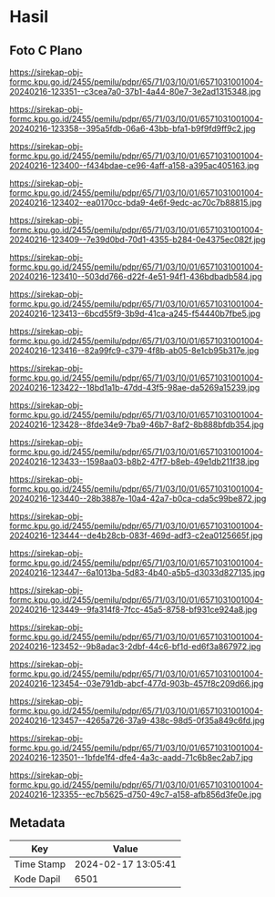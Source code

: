 # Hasil

## Foto C Plano

https://sirekap-obj-formc.kpu.go.id/2455/pemilu/pdpr/65/71/03/10/01/6571031001004-20240216-123351--c3cea7a0-37b1-4a44-80e7-3e2ad1315348.jpg

https://sirekap-obj-formc.kpu.go.id/2455/pemilu/pdpr/65/71/03/10/01/6571031001004-20240216-123358--395a5fdb-06a6-43bb-bfa1-b9f9fd9ff9c2.jpg

https://sirekap-obj-formc.kpu.go.id/2455/pemilu/pdpr/65/71/03/10/01/6571031001004-20240216-123400--f434bdae-ce96-4aff-a158-a395ac405163.jpg

https://sirekap-obj-formc.kpu.go.id/2455/pemilu/pdpr/65/71/03/10/01/6571031001004-20240216-123402--ea0170cc-bda9-4e6f-9edc-ac70c7b88815.jpg

https://sirekap-obj-formc.kpu.go.id/2455/pemilu/pdpr/65/71/03/10/01/6571031001004-20240216-123409--7e39d0bd-70d1-4355-b284-0e4375ec082f.jpg

https://sirekap-obj-formc.kpu.go.id/2455/pemilu/pdpr/65/71/03/10/01/6571031001004-20240216-123410--503dd766-d22f-4e51-94f1-436bdbadb584.jpg

https://sirekap-obj-formc.kpu.go.id/2455/pemilu/pdpr/65/71/03/10/01/6571031001004-20240216-123413--6bcd55f9-3b9d-41ca-a245-f54440b7fbe5.jpg

https://sirekap-obj-formc.kpu.go.id/2455/pemilu/pdpr/65/71/03/10/01/6571031001004-20240216-123416--82a99fc9-c379-4f8b-ab05-8e1cb95b317e.jpg

https://sirekap-obj-formc.kpu.go.id/2455/pemilu/pdpr/65/71/03/10/01/6571031001004-20240216-123422--18bd1a1b-47dd-43f5-98ae-da5269a15239.jpg

https://sirekap-obj-formc.kpu.go.id/2455/pemilu/pdpr/65/71/03/10/01/6571031001004-20240216-123428--8fde34e9-7ba9-46b7-8af2-8b888bfdb354.jpg

https://sirekap-obj-formc.kpu.go.id/2455/pemilu/pdpr/65/71/03/10/01/6571031001004-20240216-123433--1598aa03-b8b2-47f7-b8eb-49e1db211f38.jpg

https://sirekap-obj-formc.kpu.go.id/2455/pemilu/pdpr/65/71/03/10/01/6571031001004-20240216-123440--28b3887e-10a4-42a7-b0ca-cda5c99be872.jpg

https://sirekap-obj-formc.kpu.go.id/2455/pemilu/pdpr/65/71/03/10/01/6571031001004-20240216-123444--de4b28cb-083f-469d-adf3-c2ea0125665f.jpg

https://sirekap-obj-formc.kpu.go.id/2455/pemilu/pdpr/65/71/03/10/01/6571031001004-20240216-123447--6a1013ba-5d83-4b40-a5b5-d3033d827135.jpg

https://sirekap-obj-formc.kpu.go.id/2455/pemilu/pdpr/65/71/03/10/01/6571031001004-20240216-123449--9fa314f8-7fcc-45a5-8758-bf931ce924a8.jpg

https://sirekap-obj-formc.kpu.go.id/2455/pemilu/pdpr/65/71/03/10/01/6571031001004-20240216-123452--9b8adac3-2dbf-44c6-bf1d-ed6f3a867972.jpg

https://sirekap-obj-formc.kpu.go.id/2455/pemilu/pdpr/65/71/03/10/01/6571031001004-20240216-123454--03e791db-abcf-477d-903b-457f8c209d66.jpg

https://sirekap-obj-formc.kpu.go.id/2455/pemilu/pdpr/65/71/03/10/01/6571031001004-20240216-123457--4265a726-37a9-438c-98d5-0f35a849c6fd.jpg

https://sirekap-obj-formc.kpu.go.id/2455/pemilu/pdpr/65/71/03/10/01/6571031001004-20240216-123501--1bfde1f4-dfe4-4a3c-aadd-71c6b8ec2ab7.jpg

https://sirekap-obj-formc.kpu.go.id/2455/pemilu/pdpr/65/71/03/10/01/6571031001004-20240216-123355--ec7b5625-d750-49c7-a158-afb856d3fe0e.jpg


## Metadata

| Key        | Value               |
| ---------- | ------------------- |
| Time Stamp | 2024-02-17 13:05:41 |
| Kode Dapil | 6501                |



